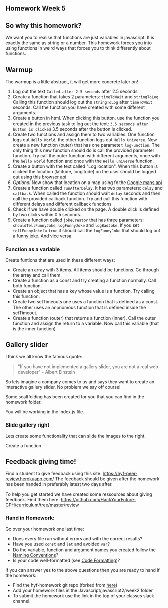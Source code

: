 ## Homework Week 5

## So why this homework?
We want you to realise that functions are just variables in javascript. It is exactly the same as string or a number. This homework forces you into using functions in weird ways that forces you to think differently about functions. 


## Warmup

The warmup is a little abstract, it will get more concrete later on!

1. Log out the text `Called after 2.5 seconds` after 2.5 seconds 
1. Create a function that takes 2 parameters: `timeToWait` and `stringToLog`. Calling this function should log out the `stringToLog` after `timeToWait` seconds. Call the function you have created with some different arguments. 
1. Create a button in html. When clicking this button, use the function you created in the previous task to log out the text: `3.5 seconds after button is clicked` 3.5 seconds after the button is clicked.
1. Create two functions and assign them to two variables. One function logs out `Hello World`, the other function logs out `Hello Universe`. Now create a new function (outer) that has one parameter: `logFunction`. The only thing this new function should do is call the provided parameter function. Try call the outer function with different arguments, once with the `hello world` function and once with the `Hello universe` function.
1. Create a button with the text called "Log location". When this button is clicked the location (latitude, longitude) on the user should be logged out using this [browser api](https://developer.mozilla.org/en-US/docs/Web/API/Geolocation_API) 
1. *Optional* Now show that location on a map using fx the [Google maps api]( https://developers.google.com/maps/documentation/javascript/tutorial)
1. Create a function called `runAfterDelay`. It has two parameters: `delay` and `callback`. When called the function should wait `delay` seconds and then call the provided callback function. Try and call this function with different delays and different callback functions
1. Check if we have double clicked on the page. A double click is defined by two clicks within 0.5 seconds. 
1. Create a function called `jokeCreator` that has three parameters: `shouldTellFunnyJoke`, `logFunnyJoke` and `logBadJoke`. If you set `tellFunnyJoke` to `true` it should call the `logFunnyJoke` that should log out a funny joke. And vice versa.

### Function as a variable
Create funtions that are used in these different ways:

- Create an array with 3 items. All items should be functions. Go through the array and call them.
- Create a function as a const and try creating a function normally. Call both function.
- Create an object that has a key whose value is a function. Try calling this function.
- Create two setTimeouts one uses a function that is defined as a const. The other uses an anonomous function that is defined inside the setTimeout.
- Create a function (outer) that returns a function (inner). Call the outer function and assign the return to a variable. Now call this variable (that is the inner function)


## Gallery slider
I think we all know the famous quote:

> "If you have not implemented a gallery slider, you are not a real web developer" - Albert Einstein

So lets imagine a company comes to us and says they want to create an interactive gallery slider. No problem we say off course! 

Some scalffolding has been created for you that you can find in the homework folder.

You will be working in the index.js file. 

### Slide gallery right
Lets create some functionality that can slide the images to the right.

Create a function 

## Feedback giving time!
Find a student to give feedback using this site: https://hyf-peer-review.herokuapp.com/
The feedback should be given after the homework has been handed in preferably latest two days after. 

To help you get started we have created some ressources about giving feedback. Find them here: https://github.com/HackYourFuture-CPH/curriculum/tree/master/review

### Hand in Homework:
Go over your homework one last time:
- Does every file run without errors and with the correct results?
- Have you used `const` and `let` and avoided `var`?
- Do the variable, function and argument names you created follow the [Naming Conventions](https://github.com/HackYourFuture/fundamentals/blob/master/fundamentals/naming_conventions.md)?
- Is your code well-formatted (see [Code Formatting](https://github.com/HackYourFuture/fundamentals/blob/master/fundamentals/naming_conventions.md))?

If you can answer yes to the above questions then you are ready to hand if the homework:
* Find the hyf-homework git repo (forked from [here](https://github.com/HackYourFuture-CPH/hyf-homework))
* Add your homework files in the Javascript/javascript2/week2 folder
* To submit the homework use the link in the top of your classes slack channel. 